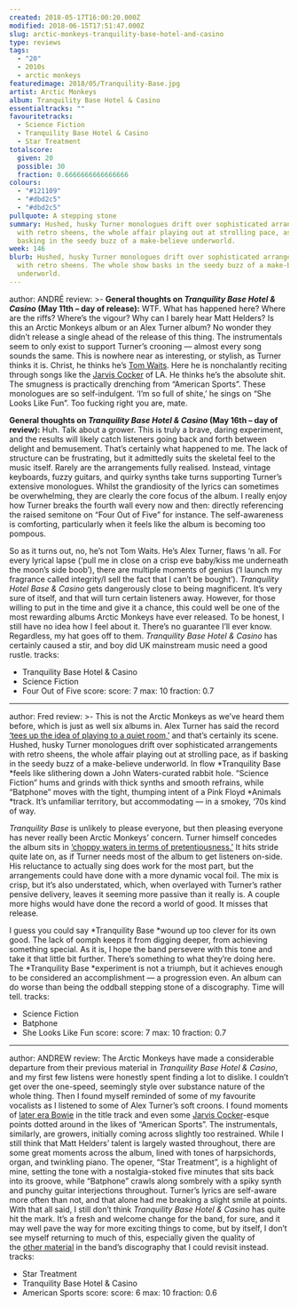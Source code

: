 ```yaml
---
created: 2018-05-17T16:00:20.000Z
modified: 2018-06-15T17:51:47.000Z
slug: arctic-monkeys-tranquility-base-hotel-and-casino
type: reviews
tags:
  - "20"
  - 2010s
  - arctic monkeys
featuredimage: 2018/05/Tranquility-Base.jpg
artist: Arctic Monkeys
album: Tranquility Base Hotel & Casino
essentialtracks: ""
favouritetracks:
  - Science Fiction
  - Tranquility Base Hotel & Casino
  - Star Treatment
totalscore:
  given: 20
  possible: 30
  fraction: 0.6666666666666666
colours:
  - "#121109"
  - "#dbd2c5"
  - "#dbd2c5"
pullquote: A stepping stone
summary: Hushed, husky Turner monologues drift over sophisticated arrangements
  with retro sheens, the whole affair playing out at strolling pace, as if
  basking in the seedy buzz of a make-believe underworld.
week: 146
blurb: Hushed, husky Turner monologues drift over sophisticated arrangements
  with retro sheens. The whole show basks in the seedy buzz of a make-believe
  underworld.
---
```

author: ANDRÉ
review: >-
  **General thoughts on *Tranquility Base Hotel & Casino* (May 11th – day of
  release):** WTF. What has happened here? Where are the riffs? Where’s the
  vigour? Why can I barely hear Matt Helders? Is this an Arctic Monkeys album or
  an Alex Turner album? No wonder they didn’t release a single ahead of the
  release of this thing. The instrumentals seem to only exist to support
  Turner’s crooning — almost every song sounds the same. This is nowhere near as
  interesting, or stylish, as Turner thinks it is. Christ, he thinks he’s [Tom
  Waits](<https://audioxide.com/reviews/tom-waits-rain-dogs/>). Here he is
  nonchalantly reciting through songs like the [Jarvis
  Cocker](<https://audioxide.com/reviews/jarvis-cocker-jarvis/>) of LA. He
  thinks he’s the absolute shit. The smugness is practically drenching from
  “American Sports”. These monologues are so self-indulgent. ‘I’m so full of
  shite,’ he sings on “She Looks Like Fun”. Too fucking right you are, mate.

  **General thoughts on *Tranquility Base Hotel & Casino* (May 16th – day of review):** Huh. Talk about a grower. This is truly a brave, daring experiment, and the results will likely catch listeners going back and forth between delight and bemusement. That’s certainly what happened to me. The lack of structure can be frustrating, but it admittedly suits the skeletal feel to the music itself. Rarely are the arrangements fully realised. Instead, vintage keyboards, fuzzy guitars, and quirky synths take turns supporting Turner’s extensive monologues. Whilst the grandiosity of the lyrics can sometimes be overwhelming, they are clearly the core focus of the album. I really enjoy how Turner breaks the fourth wall every now and then: directly referencing the raised semitone on “Four Out of Five” for instance. The self-awareness is comforting, particularly when it feels like the album is becoming too pompous.

  So as it turns out, no, he’s not Tom Waits. He’s Alex Turner, flaws ‘n all. For every lyrical lapse (‘pull me in close on a crisp eve baby/kiss me underneath the moon’s side boob’), there are multiple moments of genius (‘I launch my fragrance called integrity/I sell the fact that I can’t be bought’). *Tranquility Hotel Base & Casino* gets dangerously close to being magnificent. It’s very sure of itself, and that will turn certain listeners away. However, for those willing to put in the time and give it a chance, this could well be one of the most rewarding albums Arctic Monkeys have ever released. To be honest, I still have no idea how I feel about it. There’s no guarantee I’ll ever know. Regardless, my hat goes off to them. *Tranquility Base Hotel & Casino* has certainly caused a stir, and boy did UK mainstream music need a good rustle.
tracks:
  - Tranquility Base Hotel &amp; Casino
  - ­­Science Fiction
  - ­­Four Out of Five
score:
  score: 7
  max: 10
  fraction: 0.7
---
author: Fred
review: >-
  This is not the Arctic Monkeys as we’ve heard them before, which is just as
  well six albums in. Alex Turner has said the record [‘tees up the idea of
  playing to a quiet
  room,’](<https://pitchfork.com/features/song-by-song/arctic-monkeys-alex-turner-decodes-every-song-on-tranquility-base-hotel-and-casino/>)
  and that’s certainly its scene. Hushed, husky Turner monologues drift over
  sophisticated arrangements with retro sheens, the whole affair playing out at
  strolling pace, as if basking in the seedy buzz of a make-believe underworld.
  In flow *Tranquility Base *feels like slithering down a John Waters-curated
  rabbit hole. “Science Fiction” hums and grinds with thick synths and smooth
  refrains, while “Batphone” moves with the tight, thumping intent of a Pink
  Floyd *Animals *track. It’s unfamiliar territory, but accommodating — in a
  smokey, ‘70s kind of way.

  *Tranquility Base* is unlikely to please everyone, but then pleasing everyone has never really been Arctic Monkeys’ concern. Turner himself concedes the album sits in [‘choppy waters in terms of pretentiousness.’](<http://www.nme.com/news/music/arctic-monkeys-tranquility-base-hotel-casino-alex-turner-interview-am-2-2311660>) It hits stride quite late on, as if Turner needs most of the album to get listeners on-side. His reluctance to actually sing does work for the most part, but the arrangements could have done with a more dynamic vocal foil. The mix is crisp, but it’s also understated, which, when overlayed with Turner’s rather pensive delivery, leaves it seeming more passive than it really is. A couple more highs would have done the record a world of good. It misses that release.

  I guess you could say *Tranquility Base *wound up too clever for its own good. The lack of oomph keeps it from digging deeper, from achieving something special. As it is, I hope the band persevere with this tone and take it that little bit further. There’s something to what they’re doing here. The *Tranquility Base *experiment is not a triumph, but it achieves enough to be considered an accomplishment — a progression even. An album can do worse than being the oddball stepping stone of a discography. Time will tell.
tracks:
  - Science Fiction
  - ­­Batphone
  - ­­She Looks Like Fun
score:
  score: 7
  max: 10
  fraction: 0.7
---
author: ANDREW
review: The Arctic Monkeys have made a considerable departure from their
  previous material in *Tranquility Base Hotel & Casino*, and my first few
  listens were honestly spent finding a lot to dislike. I couldn’t get over the
  one-speed, seemingly style over substance nature of the whole thing. Then I
  found myself reminded of some of my favourite vocalists as I listened to some
  of Alex Turner’s soft croons. I found moments of [later era
  Bowie](<https://audioxide.com/reviews/david-bowie-blackstar/>) in the title
  track and even some [Jarvis
  Cocker](<https://audioxide.com/reviews/jarvis-cocker-jarvis/>)\-esque points
  dotted around in the likes of “American Sports”. The instrumentals, similarly,
  are growers, initially coming across slightly too restrained. While I still
  think that Matt Helders’ talent is largely wasted throughout, there are some
  great moments across the album, lined with tones of harpsichords, organ, and
  twinkling piano. The opener, “Star Treatment”, is a highlight of mine, setting
  the tone with a nostalgia-stoked five minutes that sits back into its groove,
  while “Batphone” crawls along sombrely with a spiky synth and punchy guitar
  interjections throughout. Turner’s lyrics are self-aware more often than not,
  and that alone had me breaking a slight smile at points. With that all said, I
  still don’t think *Tranquility Base Hotel & Casino* has quite hit the mark.
  It’s a fresh and welcome change for the band, for sure, and it may well pave
  the way for more exciting things to come, but by itself, I don’t see myself
  returning to much of this, especially given the quality of the [other
  material](<https://audioxide.com/reviews/arctic-monkeys-favourite-worst-nightmare/>)
  in the band’s discography that I could revisit instead.
tracks:
  - Star Treatment
  - ­­Tranquility Base Hotel &amp; Casino
  - ­­American Sports
score:
  score: 6
  max: 10
  fraction: 0.6
